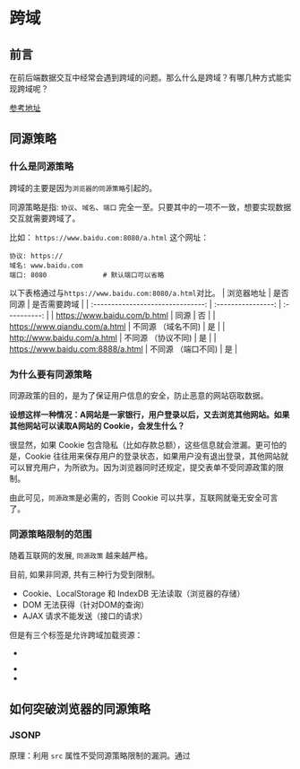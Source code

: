 # 跨域

## 前言

在前后端数据交互中经常会遇到跨域的问题。那么什么是跨域？有哪几种方式能实现跨域呢？

[参考地址](https://zhuanlan.zhihu.com/p/55869398)

## 同源策略

### 什么是同源策略

跨域的主要是因为`浏览器的同源策略`引起的。

同源策略是指: `协议`、`域名`、`端口` 完全一至。只要其中的一项不一致，想要实现数据交互就需要跨域了。

比如： `https://www.baidu.com:8080/a.html` 这个网址：

```shell
协议: https://
域名: www.baidu.com
端口: 8080              # 默认端口可以省略
```


以下表格通过与`https://www.baidu.com:8080/a.html`对比。
|            浏览器地址             |      是否同源      | 是否需要跨域 |
| :-------------------------------: | :----------------: | :----------: |
|   https://www.baidu.com/b.html    |        同源        |      否      |
|   https://www.qiandu.com/a.html   | 不同源 （域名不同) |      是      |
|    http://www.baidu.com/a.html    | 不同源 （协议不同) |      是      |
| https://www.baidu.com:8888/a.html | 不同源 （端口不同) |      是      |



### 为什么要有同源策略

同源政策的目的，是为了保证用户信息的安全，防止恶意的网站窃取数据。

**设想这样一种情况：A网站是一家银行，用户登录以后，又去浏览其他网站。如果其他网站可以读取A网站的 Cookie，会发生什么？**

很显然，如果 Cookie 包含隐私（比如存款总额），这些信息就会泄漏。更可怕的是，Cookie 往往用来保存用户的登录状态，如果用户没有退出登录，其他网站就可以冒充用户，为所欲为。因为浏览器同时还规定，提交表单不受同源政策的限制。

由此可见，`同源政策`是必需的，否则 Cookie 可以共享，互联网就毫无安全可言了。



### 同源策略限制的范围

随着互联网的发展, `同源政策` 越来越严格。

目前, 如果非同源, 共有三种行为受到限制。

+ Cookie、LocalStorage 和 IndexDB 无法读取（浏览器的存储）
+ DOM 无法获得（针对DOM的查询）
+ AJAX 请求不能发送（接口的请求）

但是有三个标签是允许跨域加载资源：

+ <img src=""></img>

+ <link href=""></link>

+ <script src=""></script>



## 如何突破浏览器的同源策略

### JSONP

原理：利用 `src`  属性不受同源策略限制的漏洞。通过<script>从其他来源动态的引入数据。

特点：兼容性好，可以解决主流浏览器跨域访问数据。但是只能使用`get`方式，还有可能会遭受`XSS`攻击。

JSONP的实现：用户在前端页面通过点击按钮等操作触发一个函数，动态的创建一个script标签，改变其src属性为服务给的路径，然后将script插入到html中。请求成功后删除script标签。	

==注意：==**前端需要传一个回调函数给后端服务，用去接受请求成功或者失败的信息**



**前端部分**

```html
<button onclick="submit()">点击</button>
```

```js
let script='';

function submit() {
    script = document.createElement('script');
    script.src = 'http://localhost:3000/get?ws=sss&callback=getData';
    document.head.appendChild(script);
}

// 请求成功回调函数
function getData(data) {
    console.log(data);
  	// 删除 script 标签
    document.head.removeChild(script)
}
```

**后端部分**

```js
server.post('/post', (req, res) => {
  let { wd, callback } = req.query;
  res.send(`${callback}('msgInfo')`);
})
```



在以上的基础上利用 promise 对前端部分进行优化

```js
// 点击时进行请求
function submit() {
    jsonp({
        url: 'http://localhost:3000/get',
        params: { wd: 'info' },
        callback: 'getData'
    }).then(data => {
        console.log(data)
    })
}


// 封装 jsonp 函数
function jsonp({ url, params, callback }) {
    return new Promise((resolve, reject) => {
        let script = document.createElement('script')
        window[callback] = function (data) {
            resolve(data)
            document.body.removeChild(script)
        }
        params = { ...params, callback } // wd=b&callback=show
        let arrs = []
        for (let key in params) {
            arrs.push(`${key}=${params[key]}`)
        }
        script.src = `${url}?${arrs.join('&')}`
        document.body.appendChild(script)
    })
}
```

当然如果你想偷懒的话可以直接使用 jQuery 的 jsonp 形式

```js
$.ajax({
    url: "http://localhost:3000/get",
    dataType: "jsonp",
    type: "get",//可以省略
    jsonpCallback: "getData",//->自定义传递给服务器的函数名，而不是使用jQuery自动生成的，可省略
    jsonp: "callback",//->把传递函数名的那个形参callback，可省略
    success: function (data) {
        console.log(data);
    }
});
```



### postMessage

`postMessage`是 `HTML5 XMLHttpRequest Level 2`中的API。

**原理：**

**特点：**可以实现跨窗口的通信，不论这两个窗口是否同源都可以实现通信。

**实现：**`postMessage()`

```js

```



### window.name + iframe

**原理：**

**特点：**无论是否同源，只要在同一窗口就可以使用 `window.name` 通信。

+ 页面设置了 window.name
+ 页面不关闭
+ 页面跳转（location.href）

**实现：**

```js
> window.name
""

> window.name='test';
"test"

> location.href='http://www.baidu.com';
"http://www.baidu.com"

> window.name
"test"
```



### document.domain + iframe

**原理：**给两个不同的页面设置一个相同的主域，这样就实现同域了。

**特点：**这种方式==只适合主域名相同, 但子域名不同==的 `iframe` 和 `cookie`跨域

+ 主域名：`http://crossdomain.com:9099`
+ 子域名A：`http://A.crossdomain.com:9099`
+ 子域名B：`http://B.crossdomain.com:9099`

**实现：**

在A、B两个子域对应的页面添加 `document.domain = crossdomain.com`

**前端页面**

```html
<!-- 前端页面地址： http://localhost:4000/ -->

<form action="http://localhost:3000/post" method="post" target="targetIfr">
    <input type="submit" value="提交"></input>
</form>
<iframe name="targetIfr" style="display:none"></iframe>
```

```js
// 设置相同的主域
document.domain = "localhost";

let iframEl = document.querySelector('iframe');

iframEl.onload = function () {
    // 获取iframe的内容，即服务返回的数据
    let body = this.contentDocument.body || this.contentWindow.document.body;

    console.log(body.querySelector("p").textContent);
}
```

通过``form`表单提交，页面会跳转到 `http://localhost:3000/post`；

为了避免页面跳转可以将  `http://localhost:3000/post` 放入 `iframe` 中；

因为前端端口为 3000，后端端口为 4000，所以无法访问到 `iframe` 中的内容；

在端口 3000对应的页面添加 `document.domain`，端口 4000 对应的页面是`iframe`，所哟需要在后端返回中拼接。



**node后端**

```js
// 后端地址：http://localhost:3000/post

server.post('/post', (req, res) => {
  res.send('<p>后端返回信息</p> <script>document.domain = "localhost";</script>')
})
```



### location.hash + iframe

**原理：**

**特点：**

**实现：**



### cors

**原理：**

**特点：**

**实现：**



### websocket

**原理：**

**特点：**

**实现：**



### nginx反向代理

**原理：**

**特点：**

**实现：**



### Node中间件代理(两次跨域)

**原理：**

**特点：**

**实现：**




